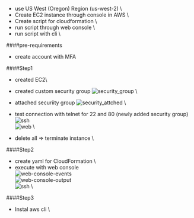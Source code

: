 - use US West (Oregon) Region (us-west-2) \
- Create EC2 instance through console in AWS \
- Create script for cloudformation \
- run script through web console \
- run script with cli \

####pre-requirements
- create account with MFA


####Step1
- created EC2\
- created custom security group ![security_group](https://github.com/phpadventure/aws-course/blob/master/week-0/screenshot/custom-security.png) \
- attached securiity group ![security_attched](https://github.com/phpadventure/aws-course/blob/master/week-0/screenshot/instance-with-security.png) \ 
- test connection with telnet for 22 and 80 (newly added security group) \
![ssh](https://github.com/phpadventure/aws-course/blob/master/week-0/screenshot/success-22.png) \
![web](https://github.com/phpadventure/aws-course/blob/master/week-0/screenshot/succes-80-but-no-service.png) \

- delete all => terminate instance \

####Step2
- create yaml for CloudFormation \
- execute with web console\
![web-console-events](https://github.com/phpadventure/aws-course/blob/master/week-0/screenshot/web-console-events.png) \
![web-console-output](https://github.com/phpadventure/aws-course/blob/master/week-0/screenshot/web-console-output.png) \
![ssh](https://github.com/phpadventure/aws-course/blob/master/week-0/screenshot/web-console-stack-ready.png) \

####Step3
- Instal aws cli \
